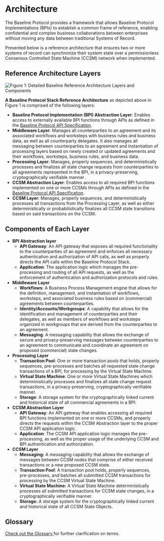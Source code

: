 # Architecture

The Baseline Protocol provides a framework that allows Baseline Protocol Implementations (BPIs) to establish a common frame of reference, enabling confidential and complex business collaborations between enterprises without moving any data between traditional Systems of Record.

Presented below is a reference architecture that ensures two or more systems of record can synchronize their system state over a permissionless Consensus Controlled State Machine (CCSM) network when implemented.

## Reference Architecture Layers

![Figure 1: Detailed Baseline Reference Architecture Layers and Components](../.gitbook/assets/High-Level-Baseline-Architecture.png)

**A Baseline Protocol Stack Reference Architecture** as depicted above in Figure 1 is comprised of the following layers:

* **Baseline Protocol Implementation (BPI) Abstraction Layer**: Enables access to externally available BPI functions through APIs as defined in the [Baseline Protocol API Specification](https://github.com/ethereum-oasis-op/baseline-standard/tree/main/api).
* **Middleware Layer**: Manages all counterparties to an agreement and its associated workflows and worksteps with business rules and business data, as well as all counterparty delegates. It also manages all messaging between counterparties to an agreement and instantiation of processing layers based on newly created or updated agreements and their workflows, worksteps, business rules, and business data.
* **Processing Layer**: Manages, properly sequences, and deterministically processes and finalizes all state change requests from counterparties to all agreements represented in the BPI, in a privacy-preserving, cryptographically verifiable manner .
* **CCSM Abstraction Layer**: Enables access to all required BPI functions implemented on one or more CCSMs through APIs as defined in the [Baseline Protocol API Specification](https://github.com/ethereum-oasis-op/baseline-standard/tree/main/api).
* **CCSM Layer**: Manages, properly sequences, and deterministically processes all transactions from the Processing Layer, as well as either deterministically or probabilistically finalizes all CCSM state transitions based on said transactions on the CCSM.

## Components of Each Layer

* **BPI Abstraction layer**
  * **API Gateway**: An API gateway that exposes all required functionality to the counterparties of an agreement and enforces all necessary authentication and authorization of API calls, as well as properly directs the API calls within the Baseline Protocol Stack.
  * **Application**: The application logic which manages the pre-processing and routing of all API requests, as well as the enforcement of authentication and authorization protocols and rules.
* **Middleware Layer**
  * **Workflows**: A Business Process Management engine that allows for the definition, management, and instantiation of workflows, worksteps, and associated business rules based on (commercial) agreements between counterparties.
  * **Identity/Accounts/Workgroups**: A capability that allows for the identification and management of counterparties and their delegates, as well as members of workflows and worksteps organized in workgroups that are derived from the counterparties to an agreement.
  * **Messaging**: A messaging capability that allows the exchange of secure and privacy-preserving messages between counterparties to an agreement to communicate and coordinate an agreement on proposed (commercial) state changes.
* **Processing Layer**
  * **Transaction Pool**: One or more transaction pools that holds, properly sequences, pre-processes and batches all requested state change transactions of a BPI, for processing by the Virtual State Machine.
  * **Virtual State Machine**: One or more Virtual State Machines which deterministically processes and finalizes all state change request transactions, in a privacy-preserving, cryptographically verifiable manner.
  * **Storage**: A storage system for the cryptographically linked current and historical state of all commercial agreements in a BPI.
* **CCSM Abstraction Layer**
  * **API Gateway**: An API gateway that enables accessing all required BPI functions implemented on one or more CCSMs, and properly directs the requests within the CCSM Abstraction layer to the proper CCSM API application logic.
  * **Application**: The CCSM API application logic manages the pre-processing, as well as the proper usage of the underlying CCSM and BPI authentication and authorization.
* **CCSM Layer**&#x20;
  * **Messaging:** A messaging capability that allows the exchange of messages between CCSM nodes that comprise of either received transactions or a new proposed CCSM state.
  * **Transaction Pool**: A transaction pool holds, properly sequences, pre-processes, and batches all submitted CCSM transactions for processing by the CCSM Virtual State Machine.
  * **Virtual State Machine:** A Virtual State Machine deterministically processes all submitted transactions for CCSM state changes, in a cryptographically verifiable manner.&#x20;
  * **Storage:** A storage system for the cryptographically linked current and historical state of all CCSM State Objects.

## Glossary

[Check out the Glossary ](architecture.md#glossary)for further clarification on terms.
